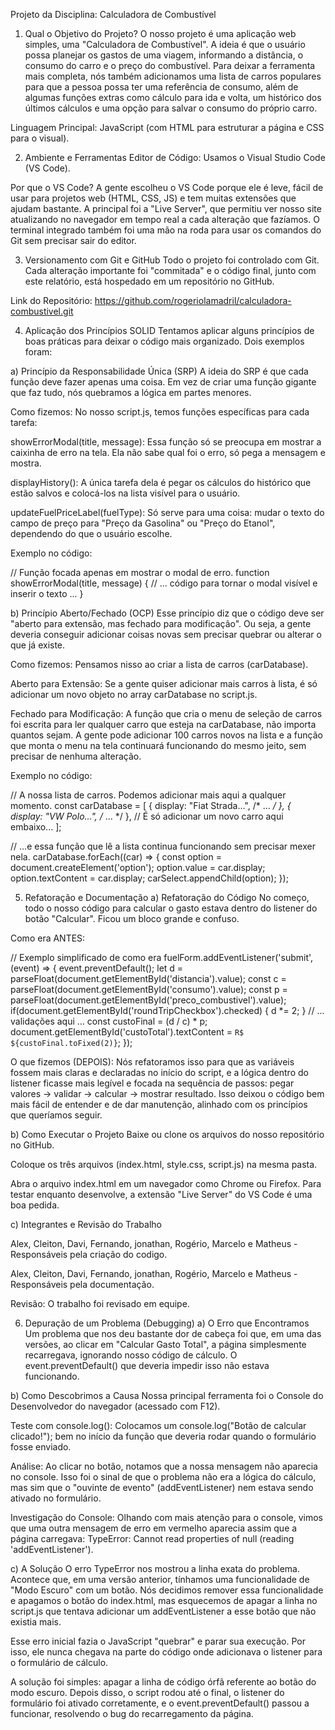 Projeto da Disciplina: Calculadora de Combustível
1. Qual o Objetivo do Projeto?
O nosso projeto é uma aplicação web simples, uma "Calculadora de Combustível". A ideia é que o usuário possa planejar os gastos de uma viagem, informando a distância, o consumo do carro e o preço do combustível. Para deixar a ferramenta mais completa, nós também adicionamos uma lista de carros populares para que a pessoa possa ter uma referência de consumo, além de algumas funções extras como cálculo para ida e volta, um histórico dos últimos cálculos e uma opção para salvar o consumo do próprio carro.

Linguagem Principal: JavaScript (com HTML para estruturar a página e CSS para o visual).

2. Ambiente e Ferramentas
Editor de Código: Usamos o Visual Studio Code (VS Code).

Por que o VS Code? A gente escolheu o VS Code porque ele é leve, fácil de usar para projetos web (HTML, CSS, JS) e tem muitas extensões que ajudam bastante. A principal foi a "Live Server", que permitiu ver nosso site atualizando no navegador em tempo real a cada alteração que fazíamos. O terminal integrado também foi uma mão na roda para usar os comandos do Git sem precisar sair do editor.

3. Versionamento com Git e GitHub
Todo o projeto foi controlado com Git. Cada alteração importante foi "commitada" e o código final, junto com este relatório, está hospedado em um repositório no GitHub.

Link do Repositório: https://github.com/rogeriolamadril/calculadora-combustivel.git

4. Aplicação dos Princípios SOLID
Tentamos aplicar alguns princípios de boas práticas para deixar o código mais organizado. Dois exemplos foram:

a) Princípio da Responsabilidade Única (SRP)
A ideia do SRP é que cada função deve fazer apenas uma coisa. Em vez de criar uma função gigante que faz tudo, nós quebramos a lógica em partes menores.

Como fizemos: No nosso script.js, temos funções específicas para cada tarefa:

showErrorModal(title, message): Essa função só se preocupa em mostrar a caixinha de erro na tela. Ela não sabe qual foi o erro, só pega a mensagem e mostra.

displayHistory(): A única tarefa dela é pegar os cálculos do histórico que estão salvos e colocá-los na lista visível para o usuário.

updateFuelPriceLabel(fuelType): Só serve para uma coisa: mudar o texto do campo de preço para "Preço da Gasolina" ou "Preço do Etanol", dependendo do que o usuário escolhe.

Exemplo no código:

// Função focada apenas em mostrar o modal de erro.
function showErrorModal(title, message) {
    // ... código para tornar o modal visível e inserir o texto ...
}

b) Princípio Aberto/Fechado (OCP)
Esse princípio diz que o código deve ser "aberto para extensão, mas fechado para modificação". Ou seja, a gente deveria conseguir adicionar coisas novas sem precisar quebrar ou alterar o que já existe.

Como fizemos: Pensamos nisso ao criar a lista de carros (carDatabase).

Aberto para Extensão: Se a gente quiser adicionar mais carros à lista, é só adicionar um novo objeto no array carDatabase no script.js.

Fechado para Modificação: A função que cria o menu de seleção de carros foi escrita para ler qualquer carro que esteja na carDatabase, não importa quantos sejam. A gente pode adicionar 100 carros novos na lista e a função que monta o menu na tela continuará funcionando do mesmo jeito, sem precisar de nenhuma alteração.

Exemplo no código:

// A nossa lista de carros. Podemos adicionar mais aqui a qualquer momento.
const carDatabase = [
    { display: "Fiat Strada...", /* ... */ },
    { display: "VW Polo...", /* ... */ },
    // É só adicionar um novo carro aqui embaixo...
];

// ...e essa função que lê a lista continua funcionando sem precisar mexer nela.
carDatabase.forEach((car) => { 
    const option = document.createElement('option');
    option.value = car.display; 
    option.textContent = car.display;
    carSelect.appendChild(option);
});

5. Refatoração e Documentação
a) Refatoração do Código
No começo, todo o nosso código para calcular o gasto estava dentro do listener do botão "Calcular". Ficou um bloco grande e confuso.

Como era ANTES:

// Exemplo simplificado de como era
fuelForm.addEventListener('submit', (event) => {
    event.preventDefault();
    let d = parseFloat(document.getElementById('distancia').value);
    const c = parseFloat(document.getElementById('consumo').value);
    const p = parseFloat(document.getElementById('preco_combustivel').value);
    if(document.getElementById('roundTripCheckbox').checked) {
        d *= 2;
    }
    // ... validações aqui ...
    const custoFinal = (d / c) * p;
    document.getElementById('custoTotal').textContent = `R$ ${custoFinal.toFixed(2)}`;
});

O que fizemos (DEPOIS):
Nós refatoramos isso para que as variáveis fossem mais claras e declaradas no início do script, e a lógica dentro do listener ficasse mais legível e focada na sequência de passos: pegar valores -> validar -> calcular -> mostrar resultado. Isso deixou o código bem mais fácil de entender e de dar manutenção, alinhado com os princípios que queríamos seguir.

b) Como Executar o Projeto
Baixe ou clone os arquivos do nosso repositório no GitHub.

Coloque os três arquivos (index.html, style.css, script.js) na mesma pasta.

Abra o arquivo index.html em um navegador como Chrome ou Firefox. Para testar enquanto desenvolve, a extensão "Live Server" do VS Code é uma boa pedida.

c) Integrantes e Revisão do Trabalho

Alex, Cleiton, Davi, Fernando, jonathan, Rogério, Marcelo e Matheus - Responsáveis pela criação do codigo.

Alex, Cleiton, Davi, Fernando, jonathan, Rogério, Marcelo e Matheus - Responsáveis pela documentação.


Revisão: O trabalho foi revisado em equipe.

6. Depuração de um Problema (Debugging)
a) O Erro que Encontramos
Um problema que nos deu bastante dor de cabeça foi que, em uma das versões, ao clicar em "Calcular Gasto Total", a página simplesmente recarregava, ignorando nosso código de cálculo. O event.preventDefault() que deveria impedir isso não estava funcionando.

b) Como Descobrimos a Causa
Nossa principal ferramenta foi o Console do Desenvolvedor do navegador (acessado com F12).

Teste com console.log(): Colocamos um console.log("Botão de calcular clicado!"); bem no início da função que deveria rodar quando o formulário fosse enviado.

Análise: Ao clicar no botão, notamos que a nossa mensagem não aparecia no console. Isso foi o sinal de que o problema não era a lógica do cálculo, mas sim que o "ouvinte de evento" (addEventListener) nem estava sendo ativado no formulário.

Investigação do Console: Olhando com mais atenção para o console, vimos que uma outra mensagem de erro em vermelho aparecia assim que a página carregava: TypeError: Cannot read properties of null (reading 'addEventListener').

c) A Solução
O erro TypeError nos mostrou a linha exata do problema. Acontece que, em uma versão anterior, tínhamos uma funcionalidade de "Modo Escuro" com um botão. Nós decidimos remover essa funcionalidade e apagamos o botão do index.html, mas esquecemos de apagar a linha no script.js que tentava adicionar um addEventListener a esse botão que não existia mais.

Esse erro inicial fazia o JavaScript "quebrar" e parar sua execução. Por isso, ele nunca chegava na parte do código onde adicionava o listener para o formulário de cálculo.

A solução foi simples: apagar a linha de código órfã referente ao botão do modo escuro. Depois disso, o script rodou até o final, o listener do formulário foi ativado corretamente, e o event.preventDefault() passou a funcionar, resolvendo o bug do recarregamento da página.
